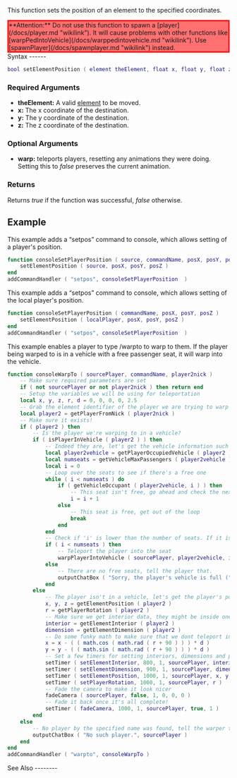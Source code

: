 This function sets the position of an element to the specified coordinates.

<div style="background: #FF7070; border: 3px solid #FF0000;">
**Attention:** Do not use this function to spawn a [player](/docs/player.md "wikilink"). It will cause problems with other functions like [warpPedIntoVehicle](/docs/warppedintovehicle.md "wikilink").
Use [spawnPlayer](/docs/spawnplayer.md "wikilink") instead.

</div>
Syntax
------

``` lua
bool setElementPosition ( element theElement, float x, float y, float z [, bool warp = true ] )  
```

### Required Arguments

-   **theElement:** A valid [element](/docs/element.md "wikilink") to be moved.
-   **x:** The x coordinate of the destination.
-   **y:** The y coordinate of the destination.
-   **z:** The z coordinate of the destination.

### Optional Arguments

-   **warp:** teleports players, resetting any animations they were doing. Setting this to *false* preserves the current animation.

### Returns

Returns *true* if the function was successful, *false* otherwise.

Example
-------

<section name="Example 1" class="server" show="true">
This example adds a “setpos” command to console, which allows setting of a player's position.

``` lua
function consoleSetPlayerPosition ( source, commandName, posX, posY, posZ )
    setElementPosition ( source, posX, posY, posZ )
end
addCommandHandler ( "setpos", consoleSetPlayerPosition  )
```

</section>
<section name="Example 2" class="client" show="false">
This example adds a “setpos” command to console, which allows setting of the local player's position.

``` lua
function consoleSetPlayerPosition ( commandName, posX, posY, posZ )
    setElementPosition ( localPlayer, posX, posY, posZ )
end
addCommandHandler ( "setpos", consoleSetPlayerPosition  )
```

</section>
<section name="Example 3" class="server" show="false">
This example enables a player to type /warpto <playername> to warp to them. If the player being warped to is in a vehicle with a free passenger seat, it will warp into the vehicle.

``` lua
function consoleWarpTo ( sourcePlayer, commandName, player2nick )
    -- Make sure required parameters are set
    if ( not sourcePlayer or not player2nick ) then return end
    -- Setup the variables we will be using for teleportation
    local x, y, z, r, d = 0, 0, 0, 0, 2.5
    -- Grab the element identifier of the player we are trying to warp to
    local player2 = getPlayerFromNick ( player2nick )
    -- Make sure it exists!
    if ( player2 ) then
        -- Is the player we're warping to in a vehicle?
        if ( isPlayerInVehicle ( player2 ) ) then
            -- Indeed they are, let's get the vehicle information such as the vehicle element itself, and the seats it's got.
            local player2vehicle = getPlayerOccupiedVehicle ( player2 )
            local numseats = getVehicleMaxPassengers ( player2vehicle )
            local i = 0
            -- Loop over the seats to see if there's a free one
            while ( i < numseats ) do
                if ( getVehicleOccupant ( player2vehicle, i ) ) then
                    -- This seat isn't free, go ahead and check the next one
                    i = i + 1
                else
                    -- This seat is free, get out of the loop
                    break
                end
            end
            -- Check if 'i' is lower than the number of seats. If it is, it means it's the number of a free seat
            if ( i < numseats ) then
                -- Teleport the player into the seat
                warpPlayerIntoVehicle ( sourcePlayer, player2vehicle, i )
            else
                -- There are no free seats, tell the player that.
                outputChatBox ( "Sorry, the player's vehicle is full (" .. getVehicleName ( player2vehicle ) .. " " .. i .. "/" .. numseats .. ")", sourcePlayer )
            end
        else
            -- The player isn't in a vehicle, let's get the player's position and warp to them.
            x, y, z = getElementPosition ( player2 )
            r = getPlayerRotation ( player2 )
            -- Make sure we get interior data, they might be inside one!
            interior = getElementInterior ( player2 )
            dimension = getElementDimension ( player2 )
            -- Do some funky math to make sure that we dont teleport inside of them (get us both stuck inside each other)
            x = x - ( ( math.cos ( math.rad ( r + 90 ) ) ) * d )
            y = y - ( ( math.sin ( math.rad ( r + 90 ) ) ) * d )
            -- Set a few timers for setting interiors, dimensions and positions
            setTimer ( setElementInterior, 800, 1, sourcePlayer, interior )
            setTimer ( setElementDimension, 900, 1, sourcePlayer, dimension )
            setTimer ( setElementPosition, 1000, 1, sourcePlayer, x, y, z )
            setTimer ( setPlayerRotation, 1000, 1, sourcePlayer, r )
            -- Fade the camera to make it look nicer
            fadeCamera ( sourcePlayer, false, 1, 0, 0, 0 )
            -- Fade it back once it's all complete!
            setTimer ( fadeCamera, 1000, 1, sourcePlayer, true, 1 )
        end
    else
        -- No player by the specified name was found, tell the warper this.
        outputChatBox ( "No such player.", sourcePlayer )
    end
end
addCommandHandler ( "warpto", consoleWarpTo )
```

</section>
See Also
--------
